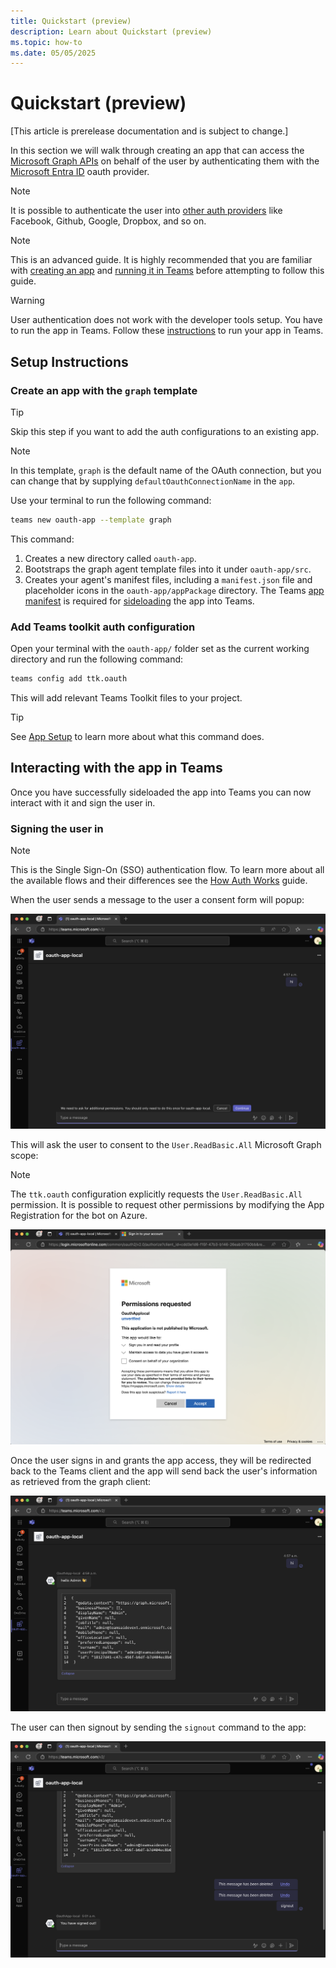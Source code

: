 ```yaml
---
title: Quickstart (preview)
description: Learn about Quickstart (preview)
ms.topic: how-to
ms.date: 05/05/2025
---
```


# Quickstart (preview)

[This article is prerelease documentation and is subject to change.]

In this section we will walk through creating an app that can access the [Microsoft Graph APIs](/graph/overview) on behalf of the user by authenticating them with the [Microsoft Entra ID](https://www.microsoft.com/security/business/identity-access/microsoft-entra-id) oauth provider. 

> [!Note]
> It is possible to authenticate the user into [other auth providers](/azure/bot-service/bot-builder-concept-identity-providers) like Facebook, Github, Google, Dropbox, and so on.

> [!Note]
> This is an advanced guide. It is highly recommended that you are familiar with [creating an app](../../getting-started/quickstart.md) and [running it in Teams](../../getting-started/running-in-teams.md) before attempting to follow this guide.

> [!Warning]
> User authentication does not work with the developer tools setup. You have to run the app in Teams. Follow these [instructions](../../getting-started/running-in-teams.md#debugging-in-teams) to run your app in Teams.

## Setup Instructions

### Create an app with the `graph` template

> [!tip]
> Skip this step if you want to add the auth configurations to an existing app.

> [!note]
> In this template, `graph` is the default name of the OAuth connection, but you can change that by supplying `defaultOauthConnectionName` in the `app`.

Use your terminal to run the following command: 

<!-- langtabs-start -->
```sh
teams new oauth-app --template graph
```
<!-- langtabs-end -->

This command:
1. Creates a new directory called `oauth-app`.
2. Bootstraps the graph agent template files into it under `oauth-app/src`.
3. Creates your agent's manifest files, including a `manifest.json` file and placeholder icons in the `oauth-app/appPackage` directory. The Teams [app manifest](/microsoftteams/platform/resources/schema/manifest-schema) is required for [sideloading](/microsoftteams/platform/concepts/deploy-and-publish/apps-upload) the app into Teams.

### Add Teams toolkit auth configuration

Open your terminal with the `oauth-app/` folder set as the current working directory and run the following command:

<!-- langtabs-start -->
```sh
teams config add ttk.oauth
```
<!-- langtabs-end -->

This will add relevant Teams Toolkit files to your project.

> [!tip]
> See [App Setup](./setup.md#using-teams-toolkit-with-the-teams-cli) to learn more about what this command does.



## Interacting with the app in Teams

Once you have successfully sideloaded the app into Teams you can now interact with it and sign the user in. 

### Signing the user in

> [!Note]
> This is the Single Sign-On (SSO) authentication flow. To learn more about all the available flows and their differences see the [How Auth Works](auth-sso.md) guide.


When the user sends a message to the user a consent form will popup:

![Consent popup](../../assets/consent-popup.png)

This will ask the user to consent to the `User.ReadBasic.All` Microsoft Graph scope:

> [!note]
> The `ttk.oauth` configuration explicitly requests the `User.ReadBasic.All` permission. It is possible to request other permissions by modifying the App Registration for the bot on Azure.

![Entra ID signin](../../assets/entra-id-signin.png)

Once the user signs in and grants the app access, they will be redirected back to the Teams client and the app will send back the user's information as retrieved from the graph client:

![Graph message](../../assets/graph-message.png)

The user can then signout by sending the `signout` command to the app:

![Signout message](../../assets/signout-message.png)